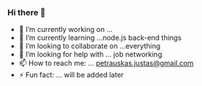 ### Hi there 👋


- 🔭 I’m currently working on ...
- 🌱 I’m currently learning ...node.js back-end things
- 👯 I’m looking to collaborate on ...everything
- 🤔 I’m looking for help with ... job networking
- 📫 How to reach me: ... petrauskas.justas@gmail.com
- ⚡ Fun fact: ... will be added later

